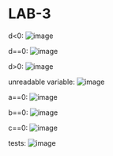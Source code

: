 # LAB-3
d<0:
![image](https://github.com/AndreyS19/LAB-3/assets/125403674/abead46c-ccc1-478c-a977-4e410ccdbe43)

d==0:
![image](https://github.com/AndreyS19/LAB-3/assets/125403674/1a8fb92c-e8e1-48df-beb5-52fbf4e8ad40)

d>0:
![image](https://github.com/AndreyS19/LAB-3/assets/125403674/bffa1452-225e-4a62-8f88-d2beb86d7b25)

unreadable variable:
![image](https://github.com/AndreyS19/LAB-3/assets/125403674/0e030fd0-e9ff-40d0-8b8a-1568fdd2565e)

a==0:
![image](https://github.com/AndreyS19/LAB-3/assets/125403674/973ca01f-8ab1-4f25-a7cc-3285c442d408)

b==0:
![image](https://github.com/AndreyS19/LAB-3/assets/125403674/58841b64-f3e6-4e98-a18c-0a12e5c4e5ea)

c==0:
![image](https://github.com/AndreyS19/LAB-3/assets/125403674/4bd2dac0-81e0-41d0-94f6-3eb1f65cf360)


tests:
![image](https://github.com/AndreyS19/LAB-3/assets/125403674/e6e72b9b-9ba7-4800-b64e-fac97bdf2162)
